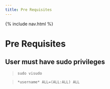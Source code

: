 ```yaml
---
title: Pre Requisites
---
```

{% include nav.html %}

# **Pre Requisites**
## User must have sudo privileges
> `sudo visudo`

> `*username* ALL=(ALL:ALL) ALL`


